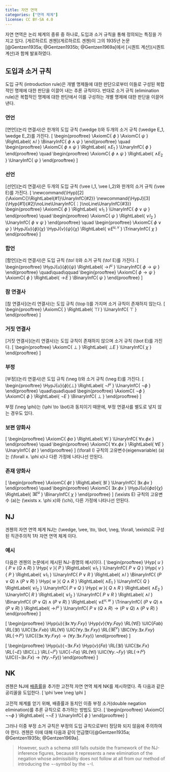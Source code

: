 ```yaml
---
title: 자연 연역
categories: ["연역 체계"]
license: CC BY-SA 4.0
---
```


자연 연역은 논리 체계의 종류 중 하나로, 도입과 소거 규칙을 통해 정의되는 특징을 가지고 있다.
[게르하르트 겐첸](게르하르트 겐첸)이 그의 1935년 논문 [@Gentzen1935a; @Gentzen1935b; @Gentzen1969a]에서
[시퀀트 계산](시퀀트 계산)과 함께 발표하였다.

## 도입과 소거 규칙
도입 규칙 (introduction rule)은 개별 명제들에 대한 판단으로부터 이들로 구성된 복합적인 명제에 대한 판단을 이끌어 내는 추론 규칙이다.
반대로 소거 규칙 (elimination rule)은 복합적인 명제에 대한 판단에서 이를 구성하는 개별 명제에 대한 판단을 이끌어 낸다.

### 연언
[연언](논리 연결사)은 한개의 도입 규칙 \(\wedge I\)와 두개의 소거 규칙 \(\wedge E_1, \wedge E_2\)를 가진다.
\[
\begin{prooftree}
\AxiomC{ $\phi$ }
\AxiomC{ $\psi$ }
\RightLabel{ $\wedge I$ }
\BinaryInfC{ $\phi \wedge \psi$ }
\end{prooftree}
\quad
\begin{prooftree}
\AxiomC{ $\phi \wedge \psi$ }
\RightLabel{ $\wedge E_1$ }
\UnaryInfC{ $\phi$ }
\end{prooftree}
\quad
\begin{prooftree}
\AxiomC{ $\phi \wedge \psi$ }
\RightLabel{ $\wedge E_2$ }
\UnaryInfC{ $\psi$ }
\end{prooftree}
\]

### 선언
[선언](논리 연결사)은 두개의 도입 규칙 \(\vee I_1, \vee I_2\)와 한개의 소거 규칙 \(\vee E\)를 가진다.
\[
\newcommand{\Hyp}[2] {\AxiomC{}\RightLabel{#1}\UnaryInfC{#2}}
\newcommand{\HypJ}[3] {\Hyp{#1}{#2}\noLine\UnaryInfC{$\vdots$}\noLine\UnaryInfC{#3}}
\begin{prooftree}
\AxiomC{ $\phi$ }
\RightLabel{ $\vee I_1$ }
\UnaryInfC{ $\phi \vee \psi$ }
\end{prooftree}
\quad
\begin{prooftree}
\AxiomC{ $\psi$ }
\RightLabel{ $\vee I_2$ }
\UnaryInfC{ $\phi \vee \psi$ }
\end{prooftree}
\quad
\begin{prooftree}
\AxiomC{ $\phi \vee \psi$ }
\HypJ{$u$}{$\phi$}{$\chi$}
\HypJ{$v$}{$\psi$}{$\chi$}
\RightLabel{ $\vee E^{u,v}$ }
\TrinaryInfC{ $\chi$ }
\end{prooftree}
\]

### 함언
[함언](논리 연결사)은 도입 규칙 \(\to\! I\)와 소거 규칙 \(\to\! E\)를 가진다.
\[
\begin{prooftree}
\HypJ{$u$}{$\phi$}{$\psi$}
\RightLabel{ $\to\! I^u$ }
\UnaryInfC{ $\phi \to \psi$ }
\end{prooftree}
\quad\quad\qquad
\begin{prooftree}
\AxiomC{ $\phi \to \psi$ }
\AxiomC{ $\phi$ }
\RightLabel{ $\to\! E$ }
\BinaryInfC{ $\psi$ }
\end{prooftree}
\]

### 참 연결사
[참 연결사](논리 연결사)는 도입 규칙 \(\top I\)를 가지며 소거 규칙이 존재하지 않는다.
\[
\begin{prooftree}
\AxiomC{ }
\RightLabel{ $\top I$ }
\UnaryInfC{ $\top$ }
\end{prooftree}
\]

### 거짓 연결사
[거짓 연결사](논리 연결사)는 도입 규칙이 존재하지 않으며 소거 규칙 \(\bot E\)를 가진다.
\[
\begin{prooftree}
\AxiomC{ $\bot$ }
\RightLabel{ $\bot E$ }
\UnaryInfC{ $\chi$ }
\end{prooftree}
\]

### 부정
[부정](논리 연결사)은 도입 규칙 \(\neg I\)와 소거 규칙 \(\neg E\)를 가진다.
\[
\begin{prooftree}
\HypJ{$u$}{$\phi$}{$\bot$}
\RightLabel{ $\neg I^u$ }
\UnaryInfC{ $\neg \phi$ }
\end{prooftree}
\quad\quad\quad
\begin{prooftree}
\AxiomC{ $\neg \phi$ }
\AxiomC{ $\phi$ }
\RightLabel{ $\neg E$ }
\BinaryInfC{ $\bot$ }
\end{prooftree}
\]

부정 \(\neg \phi\)는 \(\phi \to \bot\)과 동치이기 때문에,
부정 연결사를 별도로 넣지 않는 경우도 있다.

### 보편 양화사
\[
\begin{prooftree}
\AxiomC{ $\phi a$ }
\RightLabel{ $\forall I$ }
\UnaryInfC{ $\forall x. \phi x$ }
\end{prooftree}
\quad
\begin{prooftree}
\AxiomC{ $\forall x. \phi x$ }
\RightLabel{ $\forall E$ }
\UnaryInfC{ $\phi t$ }
\end{prooftree}
\]
\(\forall I\) 규칙의 고유변수(eigenvariable) \(a\)는
\(\forall x. \phi x\)나 다른 가정에 나타나선 안된다.

### 존재 양화사
\[
\begin{prooftree}
\AxiomC{ $\phi t$ }
\RightLabel{ $\exists I$ }
\UnaryInfC{ $\exists x. \phi x$ }
\end{prooftree}
\quad
\begin{prooftree}
\AxiomC{ $\exists x. \phi x$ }
\HypJ{$u$}{$\phi a$}{$\chi$}
\RightLabel{ $\exists E^u$ }
\BinaryInfC{ $\chi$ }
\end{prooftree}
\]
\(\exists E\) 규칙의 고유변수 \(a\)는
\(\exists x. \phi x\)와 \(\chi\), 다른 가정에 나타나선 안된다.

## NJ
겐첸의 자연 연역 체계 NJ는 \(\wedge, \vee, \to, \bot, \neg, \forall, \exists\)로 구성된 직관주의적 1차 자연 연역 체계 이다.

### 예시
다음은 겐첸의 논문에서 제시된 NJ-증명의 예시이다.
\[
\begin{prooftree}
\Hyp{ $u$ }{ $P \vee (Q \wedge R)$ }
\Hyp{ $v$ }{ $P$ }
\RightLabel{ $\vee I_1$ }
\UnaryInfC{ $P \vee Q$ }
\Hyp{ $v$ }{ $P$ }
\RightLabel{ $\vee I_1$ }
\UnaryInfC{ $P \vee R$ }
\RightLabel{ $\wedge I$ }
\BinaryInfC{ $(P \vee Q) \wedge (P \vee R)$ }
\Hyp{ $w$ }{ $Q \wedge R$ }
\RightLabel{ $\wedge E_1$ }
\UnaryInfC{ $Q$ }
\RightLabel{ $\vee I_2$ }
\UnaryInfC{ $P \vee Q$ }
\Hyp{ $w$ }{ $Q \wedge R$ }
\RightLabel{ $\wedge E_2$ }
\UnaryInfC{ $R$ }
\RightLabel{ $\vee I_2$ }
\UnaryInfC{ $P \vee R$ }
\RightLabel{ $\wedge I$ }
\BinaryInfC{ $(P\vee Q)\wedge(P\vee R)$ }
\RightLabel{ $\vee E^{v,w}$ }
\TrinaryInfC{ $(P\vee Q)\wedge(P\vee R)$ }
\RightLabel{ $\to\! I^u$ }
\UnaryInfC{ $P \vee (Q \wedge R) \to (P\vee Q)\wedge(P\vee R)$ }
\end{prooftree}
\]

\[
\begin{prooftree}
\Hyp{$u$}{$\exists x. \forall y. Fxy$}
\Hyp{$v$}{$\forall y. Fay$}
\RL{$\forall E$} \UIC{$Fab$}
\RL{$\exists I$} \UIC{$\exists x. Fxb$}
\RL{$\forall I$} \UIC{$\forall y. \exists x. Fxy$}
\RL{$\exists E^v$} \BIC{$\forall y. \exists x. Fxy$}
\RL{$\to\! I^u$} \UIC{$(\exists x. \forall y. Fxy) \to (\forall y. \exists x. Fxy)$}
\end{prooftree}
\]

\[
\begin{prooftree}
\Hyp{$u$}{$\neg \exists x. Fx$}
\Hyp{$v$}{$Fa$}
\RL{$\exists I$} \UIC{$\exists x. Fx$}
\RL{$\neg E$} \BIC{$\bot$}
\RL{$\neg I^v$} \UIC{$\neg Fa$}
\RL{$\forall I$} \UIC{$\forall y. \neg Fy$}
\RL{$\to\! I^u$} \UIC{$(\neg \exists x. Fx) \to (\forall y. \neg Fy)$}
\end{prooftree}
\]

## NK
겐첸은 NJ에 [배중률](배중률)을 추가한 고전적 자연 연역 체계 NK를 제시하였다.
즉 다음과 같은 공리꼴을 도입한다.
\[
\phi \vee \neg \phi
\]

고전적 체계를 얻기 위해, 배중률과 동치인 이중 부정 소거(double negation elimination)를 추론 규칙으로 추가하는 방법도 있다.
\[
\begin{prooftree}
\AxiomC{ $\neg\neg\phi$ }
\RightLabel{ $\neg\neg E$ }
\UnaryInfC{ $\phi$ }
\end{prooftree}
\]

그러나 이중 부정 소거 규칙은 부정의 도입 규칙으로부터 정당화 되지 않음에 주의하여야 한다.
겐첸은 이에 대해 다음과 같이 언급했다[@Gentzen1935a; @Gentzen1935b; @Gentzen1969a].
> However, such a schema still falls outside the framework of the NJ-inference figures, because it represents a new elimination of the negation whose admissibility does not follow at all from our method of introducing the ¬-symbol by the ¬-I.
